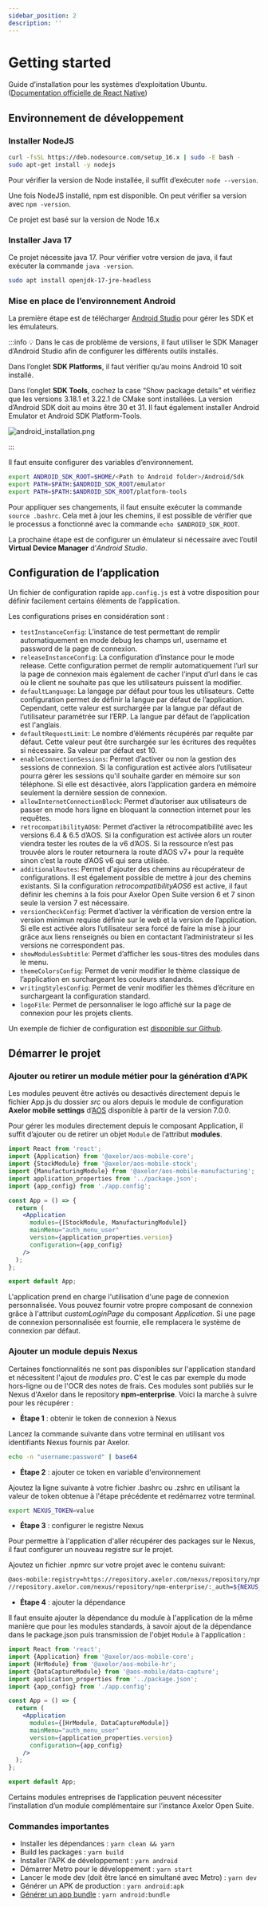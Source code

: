 ```yaml
---
sidebar_position: 2
description: ''
---
```


# Getting started

Guide d’installation pour les systèmes d’exploitation Ubuntu. ([Documentation officielle de React Native](https://reactnative.dev/docs/environment-setup))

## Environnement de développement

### Installer NodeJS

```bash
curl -fsSL https://deb.nodesource.com/setup_16.x | sudo -E bash -
sudo apt-get install -y nodejs
```

Pour vérifier la version de Node installée, il suffit d’exécuter `node --version`.

Une fois NodeJS installé, npm est disponible. On peut vérifier sa version avec `npm -version`.

Ce projet est basé sur la version de Node 16.x

### Installer Java 17

Ce projet nécessite java 17. Pour vérifier votre version de java, il faut exécuter la commande `java -version`.

```bash
sudo apt install openjdk-17-jre-headless
```

### Mise en place de l’environnement Android

La première étape est de télécharger [Android Studio](https://developer.android.com/studio/index.html) pour gérer les SDK et les émulateurs.

:::info
💡 Dans le cas de problème de versions, il faut utiliser le SDK Manager d’Android Studio afin de configurer les différents outils installés.

Dans l’onglet **SDK Platforms**, il faut vérifier qu’au moins Android 10 soit installé.

Dans l’onglet **SDK Tools**, cochez la case “Show package details” et vérifiez que les versions 3.18.1 et 3.22.1 de CMake sont installées. La version d’Android SDK doit au moins être 30 et 31. Il faut également installer Android Emulator et Android SDK Platform-Tools.

![android_installation.png](/img/fr/android_installation.png)

:::

Il faut ensuite configurer des variables d’environnement.

```bash
export ANDROID_SDK_ROOT=$HOME/<Path to Android folder>/Android/Sdk
export PATH=$PATH:$ANDROID_SDK_ROOT/emulator
export PATH=$PATH:$ANDROID_SDK_ROOT/platform-tools
```

Pour appliquer ses changements, il faut ensuite exécuter la commande `source .bashrc`. Cela met à jour les chemins, il est possible de vérifier que le processus a fonctionné avec la commande `echo $ANDROID_SDK_ROOT`.

La prochaine étape est de configurer un émulateur si nécessaire avec l’outil **Virtual Device Manager** d’_Android Studio_.

## Configuration de l’application

Un fichier de configuration rapide `app.config.js` est à votre disposition pour définir facilement certains éléments de l’application.

Les configurations prises en considération sont :

- `testInstanceConfig`: L’instance de test permettant de remplir automatiquement en mode debug les champs url, username et password de la page de connexion.
- `releaseInstanceConfig`: La configuration d’instance pour le mode release. Cette configuration permet de remplir automatiquement l’url sur la page de connexion mais également de cacher l’input d’url dans le cas où le client ne souhaite pas que les utilisateurs puissent la modifier.
- `defaultLanguage`: La langage par défaut pour tous les utilisateurs. Cette configuration permet de définir la langue par défaut de l’application. Cependant, cette valeur est surchargée par la langue par défaut de l’utilisateur paramétrée sur l’ERP. La langue par défaut de l’application est l'anglais.
- `defaultRequestLimit`: Le nombre d’éléments récupérés par requête par défaut. Cette valeur peut être surchargée sur les écritures des requêtes si nécessaire. Sa valeur par défaut est 10.
- `enableConnectionSessions`: Permet d’activer ou non la gestion des sessions de connexion. Si la configuration est activée alors l’utilisateur pourra gérer les sessions qu'il souhaite garder en mémoire sur son téléphone. Si elle est désactivée, alors l’application gardera en mémoire seulement la dernière session de connexion.
- `allowInternetConnectionBlock`: Permet d’autoriser aux utilisateurs de passer en mode hors ligne en bloquant la connection internet pour les requêtes.
- `retrocompatibilityAOS6`: Permet d’activer la rétrocompatibilité avec les versions 6.4 & 6.5 d’AOS. Si la configuration est activée alors un router viendra tester les routes de la v6 d’AOS. Si la ressource n’est pas trouvée alors le router retournera la route d’AOS v7+ pour la requête sinon c’est la route d’AOS v6 qui sera utilisée.
- `additionalRoutes`: Permet d'ajouter des chemins au récupérateur de configurations. Il est également possible de mettre à jour des chemins existants. Si la configuration _retrocompatibilityAOS6_ est active, il faut définir les chemins à la fois pour Axelor Open Suite version 6 et 7 sinon seule la version 7 est nécessaire.
- `versionCheckConfig`: Permet d’activer la vérification de version entre la version minimun requise définie sur le web et la version de l’application. Si elle est activée alors l’utilisateur sera forcé de faire la mise à jour grâce aux liens renseignés ou bien en contactant l’administrateur si les versions ne correspondent pas.
- `showModulesSubtitle`: Permet d’afficher les sous-titres des modules dans le menu.
- `themeColorsConfig`: Permet de venir modifier le thème classique de l’application en surchargeant les couleurs standards.
- `writingStylesConfig`: Permet de venir modifier les thèmes d’écriture en surchargeant la configuration standard.
- `logoFile`: Permet de personnaliser le logo affiché sur la page de connexion pour les projets clients.

Un exemple de fichier de configuration est [disponible sur Github](https://github.com/axelor/axelor-mobile/blob/main/src/app.config.js).

## Démarrer le projet

### Ajouter ou retirer un module métier pour la génération d’APK

Les modules peuvent être activés ou desactivés directement depuis le fichier App.js du dossier _src_ ou alors depuis le module de configuration **Axelor mobile settings** d’[AOS](https://github.com/axelor/axelor-open-suite) disponible à partir de la version 7.0.0.

Pour gérer les modules directement depuis le composant Application, il suffit d’ajouter ou de retirer un objet `Module` de l’attribut **modules**.

```jsx
import React from 'react';
import {Application} from '@axelor/aos-mobile-core';
import {StockModule} from '@axelor/aos-mobile-stock';
import {ManufacturingModule} from '@axelor/aos-mobile-manufacturing';
import application_properties from '../package.json';
import {app_config} from './app.config';

const App = () => {
  return (
    <Application
      modules={[StockModule, ManufacturingModule]}
      mainMenu="auth_menu_user"
      version={application_properties.version}
      configuration={app_config}
    />
  );
};

export default App;
```

L'application prend en charge l'utilisation d'une page de connexion personnalisée. Vous pouvez fournir votre propre composant de connexion grâce à l'attribut _customLoginPage_ du composant _Application_. Si une page de connexion personnalisée est fournie, elle remplacera le système de connexion par défaut.

### Ajouter un module depuis Nexus

Certaines fonctionnalités ne sont pas disponibles sur l'application standard et nécessitent l'ajout de _modules pro_. C'est le cas par exemple du mode hors-ligne ou de l'OCR des notes de frais. Ces modules sont publiés sur le Nexus d'Axelor dans le repository **npm-enterprise**. Voici la marche à suivre pour les récupérer :

- **Étape 1** : obtenir le token de connexion à Nexus

Lancez la commande suivante dans votre terminal en utilisant vos identifiants Nexus fournis par Axelor.

```bash
echo -n "username:password" | base64
```

- **Étape 2** : ajouter ce token en variable d'environnement

Ajoutez la ligne suivante à votre fichier .bashrc ou .zshrc en utilisant la valeur de token obtenue à l'étape précédente et redémarrez votre terminal.

```bash
export NEXUS_TOKEN=value
```

- **Étape 3** : configurer le registre Nexus

Pour permettre à l'application d'aller récupérer des packages sur le Nexus, il faut configurer un nouveau registre sur le projet.

Ajoutez un fichier .npmrc sur votre projet avec le contenu suivant:

```bash
@aos-mobile:registry=https://repository.axelor.com/nexus/repository/npm-enterprise/
//repository.axelor.com/nexus/repository/npm-enterprise/:_auth=${NEXUS_TOKEN}
```

- **Étape 4** : ajouter la dépendance

Il faut ensuite ajouter la dépendance du module à l'application de la même manière que pour les modules standards, à savoir ajout de la dépendance dans le package.json puis transmission de l'objet `Module` à l'application :

```jsx
import React from 'react';
import {Application} from '@axelor/aos-mobile-core';
import {HrModule} from '@axelor/aos-mobile-hr';
import {DataCaptureModule} from '@aos-mobile/data-capture';
import application_properties from '../package.json';
import {app_config} from './app.config';

const App = () => {
  return (
    <Application
      modules={[HrModule, DataCaptureModule]}
      mainMenu="auth_menu_user"
      version={application_properties.version}
      configuration={app_config}
    />
  );
};

export default App;
```

Certains modules entreprises de l’application peuvent nécessiter l’installation d’un module complémentaire sur l’instance Axelor Open Suite.

### Commandes importantes

- Installer les dépendances : `yarn clean && yarn`
- Build les packages : `yarn build`
- Installer l'APK de développement : `yarn android`
- Démarrer Metro pour le développement : `yarn start`
- Lancer le mode dev (doit être lancé en simultané avec Metro) : `yarn dev`
- Générer un APK de production : `yarn android:apk`
- [Générer un app bundle](https://reactnative.dev/docs/signed-apk-android#generating-the-release-aab) : `yarn android:bundle`
